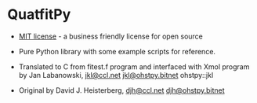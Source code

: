 # QuatfitPy

 * [MIT license](https://github.com/tjmustard/QuatfitPy/blob/master/README.md) - a business friendly license for open source
 * Pure Python library with some example scripts for reference.


 * Translated to C from fitest.f program and interfaced with Xmol program by Jan Labanowski,  jkl@ccl.net   jkl@ohstpy.bitnet   ohstpy::jkl
 * Original by David J. Heisterberg, djh@ccl.net    djh@ohstpy.bitnet
